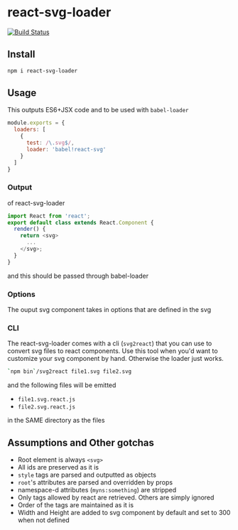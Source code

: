 # react-svg-loader

[![Build Status](https://travis-ci.org/boopathi/react-svg-loader.svg)](https://travis-ci.org/boopathi/react-svg-loader)

## Install

```sh
npm i react-svg-loader
```

## Usage

This outputs ES6+JSX code and to be used with `babel-loader`

```js
module.exports = {
  loaders: [
    {
      test: /\.svg$/,
      loader: 'babel!react-svg'
    }
  ]
}
```

### Output

of react-svg-loader

```js
import React from 'react';
export default class extends React.Component {
  render() {
    return <svg>
      ...
    </svg>;
  }
}
```

and this should be passed through babel-loader

### Options

The ouput svg component takes in options that are defined in the svg

### CLI

The react-svg-loader comes with a cli (`svg2react`) that you can use to convert svg files to react components. Use this tool when you'd want to customize your svg component by hand. Otherwise the loader just works.

```sh
`npm bin`/svg2react file1.svg file2.svg
```

and the following files will be emitted

+ `file1.svg.react.js`
+ `file2.svg.react.js`

in the SAME directory as the files

## Assumptions and Other gotchas

+ Root element is always `<svg>`
+ All ids are preserved as it is
+ `style` tags are parsed and outputted as objects
+ `root`'s attributes are parsed and overridden by props
+ namespace-d attributes (`myns:something`) are stripped
+ Only tags allowed by react are retrieved. Others are simply ignored
+ Order of the tags are maintained as it is
+ Width and Height are added to svg component by default and set to 300 when not defined
